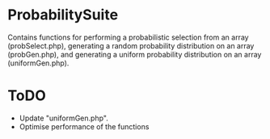 # ProbabilitySuite
Contains functions for performing a probabilistic selection from an array (probSelect.php), generating a random probability distribution on an array (probGen.php), and generating a uniform probability distribution on an array (uniformGen.php).

# ToDO
*	Update "uniformGen.php".
*	Optimise performance of the functions